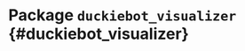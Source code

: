 # Package `duckiebot_visualizer` {#duckiebot_visualizer}

<move-here src='#duckiebot_visualizer-autogenerated'/>
